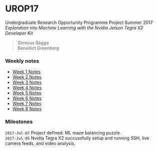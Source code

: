# UROP17
Undergraduate Research Opportunity Programme Project Summer 2017  
_Exploration into Machine Learning with the Nvidia Jetson Tegra X2 Developer Kit_  

> Shreyus Bagga  
> Benedict Greenberg  

### Weekly notes
 - [Week 1 Notes](/Week-1-Notes.md)
 - [Week 2 Notes](/Week-2-Notes.md)
 - [Week 3 Notes](/Week-3-Notes.md)
 - [Week 4 Notes](/Week-4-Notes.md)
 - [Week 5 Notes](/Week-5-Notes.md)
 - [Week 6 Notes](/Week-6-Notes.md)
 - [Week 7 Notes](/Week-7-Notes.md)
 - [Week 8 Notes](/Week-8-Notes.md)
 
 ### Milestones
 
 `2017-Jul-07` Project defined: ML maze balancing puzzle.  
 `2017-Jul-05` Nvidia Tegra X2 succussfully setup and running SSH, live camera feeds, and video analysis.  
 
